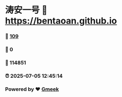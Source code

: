 # 涛安一号 :link: https://bentaoan.github.io 
### :page_facing_up: [109](https://bentaoan.github.io/tag.html) 
### :speech_balloon: 0 
### :hibiscus: 114851 
### :alarm_clock: 2025-07-05 12:45:14 
### Powered by :heart: [Gmeek](https://github.com/Meekdai/Gmeek)
